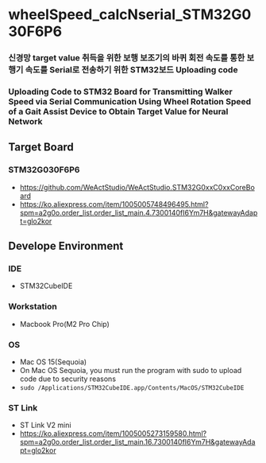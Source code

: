 # wheelSpeed_calcNserial_STM32G030F6P6
### 신경망 target value 취득을 위한 보행 보조기의 바퀴 회전 속도를 통한 보행기 속도를 Serial로 전송하기 위한 STM32보드 Uploading code
### Uploading Code to STM32 Board for Transmitting Walker Speed via Serial Communication Using Wheel Rotation Speed of a Gait Assist Device to Obtain Target Value for Neural Network

## Target Board
### STM32G030F6P6
- https://github.com/WeActStudio/WeActStudio.STM32G0xxC0xxCoreBoard
- https://ko.aliexpress.com/item/1005005748496495.html?spm=a2g0o.order_list.order_list_main.4.7300140fI6Ym7H&gatewayAdapt=glo2kor

## Develope Environment
### IDE
- STM32CubeIDE
### Workstation
- Macbook Pro(M2 Pro Chip)
### OS
- Mac OS 15(Sequoia)
- On Mac OS Sequoia, you must run the program with sudo to upload code due to security reasons
- ```sudo /Applications/STM32CubeIDE.app/Contents/MacOS/STM32CubeIDE```
### ST Link
- ST Link V2 mini
- https://ko.aliexpress.com/item/1005005273159580.html?spm=a2g0o.order_list.order_list_main.16.7300140fI6Ym7H&gatewayAdapt=glo2kor

